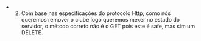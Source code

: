 * 2) Com base nas especificações do protocolo Http, como nós queremos remover o clube logo queremos
mexer no estado do servidor, o método correto não é o GET pois este é safe, mas sim um DELETE.